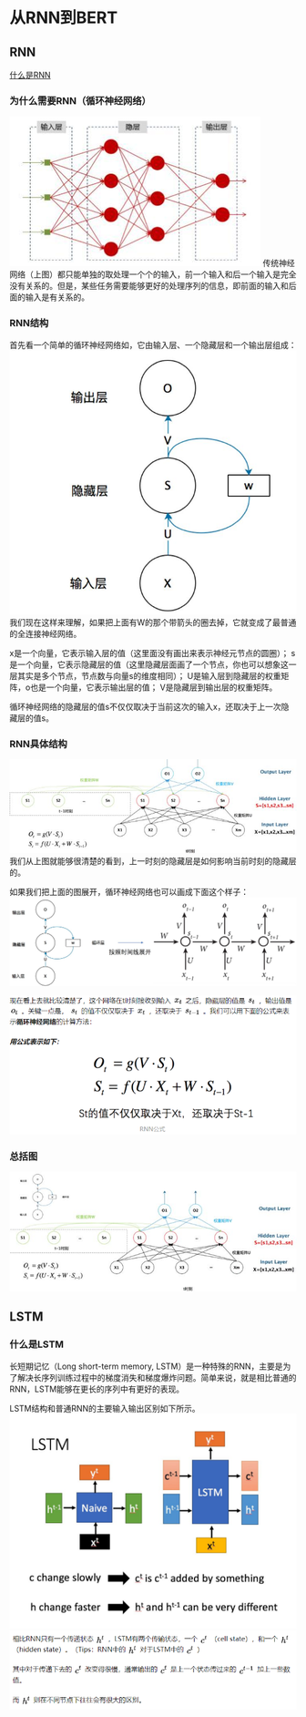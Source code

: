 # 从RNN到BERT
## RNN
[什么是RNN](https://zhuanlan.zhihu.com/p/30844905)
### 为什么需要RNN（循环神经网络）
![传统神经网络](image/2022-02-28-20-38-21.png)
传统神经网络（上图）都只能单独的取处理一个个的输入，前一个输入和后一个输入是完全没有关系的。但是，某些任务需要能够更好的处理序列的信息，即前面的输入和后面的输入是有关系的。
### RNN结构
首先看一个简单的循环神经网络如，它由输入层、一个隐藏层和一个输出层组成：
![](image/2022-02-28-20-39-34.png)
我们现在这样来理解，如果把上面有W的那个带箭头的圈去掉，它就变成了最普通的全连接神经网络。

x是一个向量，它表示输入层的值（这里面没有画出来表示神经元节点的圆圈）；
s是一个向量，它表示隐藏层的值（这里隐藏层面画了一个节点，你也可以想象这一层其实是多个节点，节点数与向量s的维度相同）；
U是输入层到隐藏层的权重矩阵，o也是一个向量，它表示输出层的值；
V是隐藏层到输出层的权重矩阵。

循环神经网络的隐藏层的值s不仅仅取决于当前这次的输入x，还取决于上一次隐藏层的值s。

### RNN具体结构
![](image/2022-02-28-20-44-26.png)
我们从上图就能够很清楚的看到，上一时刻的隐藏层是如何影响当前时刻的隐藏层的。

如果我们把上面的图展开，循环神经网络也可以画成下面这个样子：
![](image/2022-02-28-20-44-49.png)

![](image/2022-02-28-20-45-24.png)

### 总括图
![](image/2022-02-28-20-45-55.png)

## LSTM
### 什么是LSTM
长短期记忆（Long short-term memory, LSTM）是一种特殊的RNN，主要是为了解决长序列训练过程中的梯度消失和梯度爆炸问题。简单来说，就是相比普通的RNN，LSTM能够在更长的序列中有更好的表现。

LSTM结构和普通RNN的主要输入输出区别如下所示。
![](image/2022-02-28-20-49-03.png)
![](image/2022-02-28-20-50-03.png)


